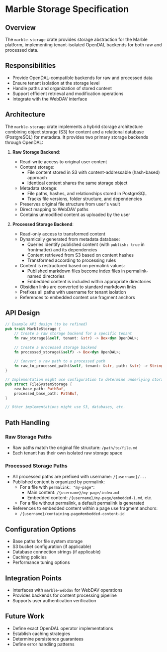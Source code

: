 # Marble Storage Specification

## Overview

The `marble-storage` crate provides storage abstraction for the Marble platform, implementing tenant-isolated OpenDAL backends for both raw and processed data.

## Responsibilities

- Provide OpenDAL-compatible backends for raw and processed data
- Ensure tenant isolation at the storage level
- Handle paths and organization of stored content
- Support efficient retrieval and modification operations
- Integrate with the WebDAV interface

## Architecture

The `marble-storage` crate implements a hybrid storage architecture combining object storage (S3) for content and a relational database (PostgreSQL) for metadata. It provides two primary storage backends through OpenDAL:

1. **Raw Storage Backend**:
   - Read-write access to original user content
   - Content storage:
     - File content stored in S3 with content-addressable (hash-based) approach
     - Identical content shares the same storage object
   - Metadata storage:
     - File paths, hashes, and relationships stored in PostgreSQL
     - Tracks file versions, folder structure, and dependencies
   - Preserves original file structure from user's vault
   - Direct mapping to WebDAV paths
   - Contains unmodified content as uploaded by the user

2. **Processed Storage Backend**:
   - Read-only access to transformed content
   - Dynamically generated from metadata database:
     - Queries identify published content (with `publish: true` in frontmatter) and its dependencies
     - Content retrieved from S3 based on content hashes
     - Transformed according to processing rules
   - Content is restructured based on permalink values:
     - Published markdown files become index files in permalink-named directories
     - Embedded content is included within appropriate directories
   - Obsidian links are converted to standard markdown links
   - Prefixes all paths with username for tenant isolation
   - References to embedded content use fragment anchors

## API Design

```rust
// Example API design (to be refined)
pub trait MarbleStorage {
    // Create a raw storage backend for a specific tenant
    fn raw_storage(&self, tenant: &str) -> Box<dyn OpenDAL>;
    
    // Create a processed storage backend
    fn processed_storage(&self) -> Box<dyn OpenDAL>;
    
    // Convert a raw path to a processed path
    fn raw_to_processed_path(&self, tenant: &str, path: &str) -> String;
}

// Implementation might use configuration to determine underlying storage
pub struct FileSystemStorage {
    raw_base_path: PathBuf,
    processed_base_path: PathBuf,
}

// Other implementations might use S3, databases, etc.
```

## Path Handling

### Raw Storage Paths
- Raw paths match the original file structure: `/path/to/file.md`
- Each tenant has their own isolated raw storage space

### Processed Storage Paths
- All processed paths are prefixed with username: `/{username}/...`
- Published content is organized by permalink:
  - For a file with `permalink: "my-page"`:
    - Main content: `/{username}/my-page/index.md`
    - Embedded content: `/{username}/my-page/embedded-1.md`, etc.
  - For a file without permalink, a default permalink is generated
- References to embedded content within a page use fragment anchors:
  - `/{username}/containing-page#embedded-content-id`

## Configuration Options

- Base paths for file system storage
- S3 bucket configuration (if applicable)
- Database connection strings (if applicable)
- Caching policies
- Performance tuning options

## Integration Points

- Interfaces with `marble-webdav` for WebDAV operations
- Provides backends for content processing pipeline
- Supports user authentication verification

## Future Work

- Define exact OpenDAL operator implementations
- Establish caching strategies
- Determine persistence guarantees
- Define error handling patterns
